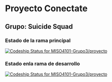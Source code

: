 # Proyecto Conectate

## Grupo: Suicide Squad

### Estado de la rama principal

[ ![Codeship Status for MISO4101-Grupo3/proyecto](https://app.codeship.com/projects/ea93f270-2734-0136-89ae-1e1096566b9e/status?branch=master)](https://app.codeship.com/projects/286985)

### Estado enla rama de desarrollo 
[ ![Codeship Status for MISO4101-Grupo3/proyecto](https://app.codeship.com/projects/ea93f270-2734-0136-89ae-1e1096566b9e/status?branch=develop)](https://app.codeship.com/projects/286985)